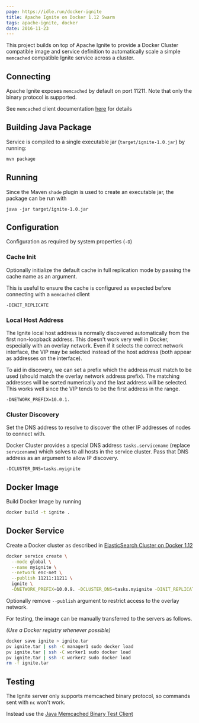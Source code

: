 ```yaml
---
page: https://idle.run/docker-ignite
title: Apache Ignite on Docker 1.12 Swarm
tags: apache-ignite, docker
date: 2016-11-23
---
```


This project builds on top of Apache Ignite to provide a Docker Cluster compatible image and service definition to automatically scale a simple `memcached` compatible Ignite service across a cluster.

## Connecting

Apache Ignite exposes `memcached` by default on port 11211. Note that only the binary protocol is supported.

See `memcached` client documentation [here](apacheignite.gridgain.org/docs/memcached-support) for details

## Building Java Package

Service is compiled to a single executable jar (`target/ignite-1.0.jar`) by running:

```bash
mvn package
```

## Running

Since the Maven `shade` plugin is used to create an executable jar, the package can be run with

```
java -jar target/ignite-1.0.jar
```

## Configuration

Configuration as required by system properties (`-D`)

### Cache Init

Optionally initialize the default cache in full replication mode by passing the cache name as an argument.

This is useful to ensure the cache is configured as expected before connecting with a `memcached` client

```
-DINIT_REPLICATE
```

### Local Host Address

The Ignite local host address is normally discovered automatically from the first non-loopback address.
This doesn't work very well in Docker, especially with an overlay network. Even if it selects the correct
network interface, the VIP may be selected instead of the host address (both appear as addresses on the interface).

To aid in discovery, we can set a prefix which the address must match to be used (should match the overlay network address prefix). The matching addresses will be sorted numerically and the last address will be selected. This works well since the VIP tends to be the first address in the range.

```
-DNETWORK_PREFIX=10.0.1.
```

### Cluster Discovery

Set the DNS address to resolve to discover the other IP addresses of nodes to connect with.

Docker Cluster provides a special DNS address `tasks.servicename` (replace `servicename`) which solves to all hosts in the service cluster. Pass that DNS address as an argument to allow IP discovery.

```
-DCLUSTER_DNS=tasks.myignite
```


## Docker Image

Build Docker Image by running

```bash
docker build -t ignite .
```

## Docker Service

Create a Docker cluster as described in [ElasticSearch Cluster on Docker 1.12](https://idle.run/elasticsearch-cluster)

```bash
docker service create \
  --mode global \
  --name myignite \
  --network enc-net \
  --publish 11211:11211 \
  ignite \
  -DNETWORK_PREFIX=10.0.9. -DCLUSTER_DNS=tasks.myignite -DINIT_REPLICATE
```

Optionally remove `--publish` argument to restrict access to the overlay network.

For testing, the image can be manually transferred to the servers as follows.

*(Use a Docker registry whenever possible)*

```bash
docker save ignite > ignite.tar
pv ignite.tar | ssh -C manager1 sudo docker load
pv ignite.tar | ssh -C worker1 sudo docker load
pv ignite.tar | ssh -C worker2 sudo docker load
rm -f ignite.tar
```

## Testing

The Ignite server only supports memcached binary protocol, so commands sent with `nc` won't work.

Instead use the [Java Memcached Binary Test Client](https://idle.run/memcached-client)
